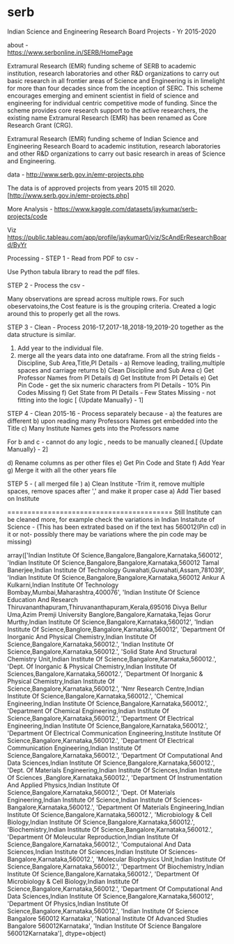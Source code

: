 # serb
Indian Science and Engineering Research Board Projects - Yr 2015-2020

about -  
https://www.serbonline.in/SERB/HomePage

Extramural Research (EMR) funding scheme of SERB to academic institution, research laboratories and other R&D organizations to carry out basic research in all frontier areas of Science and Engineering is in limelight for more than four decades since from the inception of SERC. This scheme encourages emerging and eminent scientist in field of science and engineering for individual centric competitive mode of funding. Since the scheme provides core research support to the active researchers, the existing name Extramural Research (EMR) has been renamed as Core Research Grant (CRG).

Extramural Research (EMR) funding scheme of Indian Science and Engineering Research Board to academic institution, research laboratories and other R&D organizations to carry out basic research in areas of Science and Engineering.

data - 
http://www.serb.gov.in/emr-projects.php

The data is of approved projects from years 2015 till 2020.[http://www.serb.gov.in/emr-projects.php]

More Analysis - 
https://www.kaggle.com/datasets/jaykumar/serb-projects/code

Viz
https://public.tableau.com/app/profile/jaykumar0/viz/ScAndErResearchBoard/ByYr


Processing -
STEP 1 - Read from PDF  to csv -

Use Python tabula library to read the pdf files.

STEP 2 - Process the csv -

Many observations are spread across multiple rows.
For such obeservatoins,the Cost feature is is the grouping criteria.
Created a logic around this to properly get all the rows.


STEP 3 - Clean -  Process 2016-17,2017-18,2018-19,2019-20 together as the data structure is similar.
1. Add year to the individual file.
2. merge all the years data into one dataframe.
From all the string fields - Discipline, Sub Area,Title,PI Details - 
a) Remove leading, trailing,multiple spaces and carriage returns
b) Clean Discipline and Sub Area
c) Get Professor Names from PI Details
d) Get Institute from PI Details
e) Get Pin Code - get the six numeric characters from PI Details - 10% Pin Codes Missing
f) Get State from PI Details - Few States Missing - not fitting into  the logic [ {Update Manually} - 1]

STEP 4 - Clean 2015-16 - Process separately because - 
a) the features are different 
b) upon reading many Professors Names get embedded into the Title
c) Many Institute Names gets into the Professors name

For b and c - cannot do any logic , needs to be manually cleaned.[ {Update Manually} - 2]

d) Rename columns  as per other files
e) Get Pin Code and State
f) Add Year
g) Merge it with all the other years file

STEP 5 - ( all merged file ) 
a)  Clean Institute -Trim  it, remove multiple spaces, remove spaces after ',' and make it proper case
a) Add Tier based on Institute

=========================================
Still Institute can be cleaned more, for example check the variations in Indian Instaitute of Science - 
(This has been extrated based on if the text has 560012(Pin cd) in it or not- possibly there may be variations where the pin code may be missing)


array(['Indian Institute Of Science,Bangalore,Bangalore,Karnataka,560012',
       'Indian Institute Of Science,Bangalore,Bangalore,Karnataka,560012 Tamal Banerjee,Indian Institute Of Technology Guwahati,Guwahati,Assam,781039',
       'Indian Institute Of Science,Bangalore,Bangalore,Karnataka,560012 Ankur A Kulkarni,Indian Institute Of Technology Bombay,Mumbai,Maharashtra,400076',
       'Indian Institute Of Science Education And Research Thiruvananthapuram,Thiruvananthapuram,Kerala,695016 Divya Bellur Uma,Azim Premji University Banglore,Bangalore,Karnataka,Tejas Gorur Murthy,Indian Institute Of Science,Bangalore,Karnataka,560012',
       'Indian Institute Of Science,Banglore,Bangalore,Karnataka,560012',
       'Department Of Inorganic And Physical Chemistry,Indian Institute Of Science,Bangalore,Karnataka,560012.',
       'Indian Institute Of Science,Bangalore,Karnataka,560012.',
       'Solid State And Structural Chemistry Unit,Indian Institute Of Science,Bangalore,Karnataka,560012.',
       'Dept. Of Inorganic & Physical Chemistry,Indian Institute Of Sciences,Bangalore,Karnataka,560012.',
       'Department Of Inorganic & Physical Chemistry,Indian Institute Of Science,Bangalore,Karnataka,560012.',
       'Nmr Research Centre,Indian Institute Of Science,Bangalore,Karnataka,560012.',
       'Chemical Engineering,Indian Institute Of Science,Bangalore,Karnataka,560012.',
       'Department Of Chemical Engineering,Indian Institute Of Science,Bangalore,Karnataka,560012.',
       'Department Of Electrical Engineering,Indian Institute Of Science,Bangalore,Karnataka,560012.',
       'Department Of Electrical Communication Engineering,Institute Institute Of Science,Bangalore,Karnataka,560012.',
       'Department Of Electrical Communication Engineering,Indian Institute Of Science,Bangalore,Karnataka,560012.',
       'Department Of Computational And Data Sciences,Indian Institute Of Science,Bangalore,Karnataka,560012.',
       'Dept. Of Materials Engineering,Indian Institute Of Sciences,Indian Institute Of Sciences ,Banglore,Karnataka,560012.',
       'Department Of Instrumentation And Applied Physics,Indian Institute Of Science,Bangalore,Karnataka,560012.',
       'Dept. Of Materials Engineering,Indian Institute Of Science,Indian Institute Of Sciences- Bangalore,Karnataka,560012.',
       'Department Of Materials Engineering,Indian Institute Of Science,Bangalore,Karnataka,560012.',
       'Microbiology & Cell Biology,Indian Institute Of Science,Bangalore,Karnataka,560012.',
       'Biochemistry,Indian Institute Of Science,Bangalore,Karnataka,560012.',
       'Department Of Moleucular Reproduction,Indian Institute Of Science,Bangalore,Karnataka,560012.',
       'Computaional And Data Sciences,Indian Institute Of Sciences,Indian Institute Of Sciences- Bangalore,Karnataka,560012.',
       'Molecular Biophysics Unit,Indian Institute Of Science,Bangalore,Karnataka,560012.',
       'Department Of Biochemistry,Indian Institute Of Science,Bangalore,Karnataka,560012.',
       'Department Of Microbiology & Cell Biology,Indian Institute Of Science,Bangalore,Karnataka,560012.',
       'Department Of Computational And Data Sciences,Indian Institute Of Science,Bangalore,Karnataka,560012',
       'Department Of Physics,Indian Institute Of Science,Bangalore,Karnataka,560012.',
       'Indian Institute Of Science Bangalore 560012 Karnataka',
       'National Institute Of Advanced Studies Bangalore 560012Karnataka',
       'Indian Institute Of Science Bangalore 560012Karnataka'],
      dtype=object)








